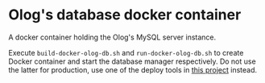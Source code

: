 # Olog's database docker container

A docker container holding the Olog's MySQL server instance.

Execute `build-docker-olog-db.sh` and `run-docker-olog-db.sh` to create Docker container and start the database manager respectively.	Do not use the latter for production, use one of the deploy tools in [this project](https://github.com/lnls-sirius/docker-olog-compose) instead.
